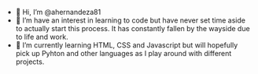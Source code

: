 - 👋 Hi, I’m @ahernandeza81
- 👀 I’m have an interest in learning to code but have never set time aside to actually start this process. It has constantly fallen by the wayside due to life and work. 
- 🌱 I’m currently learning HTML, CSS and Javascript but will hopefully pick up Pyhton and other languages as I play around with different projects. 


<!---
- 💞️ I’m looking to collaborate on ...
- 📫 How to reach me ...

ahernandeza81/ahernandeza81 is a ✨ special ✨ repository because its `README.md` (this file) appears on your GitHub profile.
You can click the Preview link to take a look at your changes.
--->
